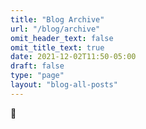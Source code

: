 ```yaml
---
title: "Blog Archive"
url: "/blog/archive"
omit_header_text: false
omit_title_text: true
date: 2021-12-02T11:50-05:00
draft: false
type: "page"
layout: "blog-all-posts"
---
```

🥳
